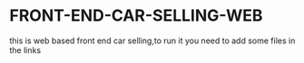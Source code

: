 # FRONT-END-CAR-SELLING-WEB
this is web based front end car selling,to run it you need to add some files in the links
